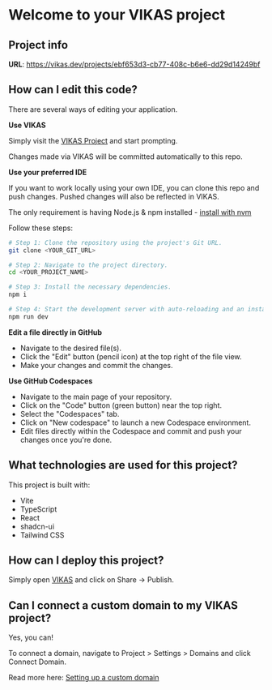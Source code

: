 # Welcome to your VIKAS project

## Project info

**URL**: https://vikas.dev/projects/ebf653d3-cb77-408c-b6e6-dd29d14249bf

## How can I edit this code?

There are several ways of editing your application.

**Use VIKAS**

Simply visit the [VIKAS Project](https://vikas.dev/projects/ebf653d3-cb77-408c-b6e6-dd29d14249bf) and start prompting.

Changes made via VIKAS will be committed automatically to this repo.

**Use your preferred IDE**

If you want to work locally using your own IDE, you can clone this repo and push changes. Pushed changes will also be reflected in VIKAS.

The only requirement is having Node.js & npm installed - [install with nvm](https://github.com/nvm-sh/nvm#installing-and-updating)

Follow these steps:

```sh
# Step 1: Clone the repository using the project's Git URL.
git clone <YOUR_GIT_URL>

# Step 2: Navigate to the project directory.
cd <YOUR_PROJECT_NAME>

# Step 3: Install the necessary dependencies.
npm i

# Step 4: Start the development server with auto-reloading and an instant preview.
npm run dev
```

**Edit a file directly in GitHub**

- Navigate to the desired file(s).
- Click the "Edit" button (pencil icon) at the top right of the file view.
- Make your changes and commit the changes.

**Use GitHub Codespaces**

- Navigate to the main page of your repository.
- Click on the "Code" button (green button) near the top right.
- Select the "Codespaces" tab.
- Click on "New codespace" to launch a new Codespace environment.
- Edit files directly within the Codespace and commit and push your changes once you're done.

## What technologies are used for this project?

This project is built with:

- Vite
- TypeScript
- React
- shadcn-ui
- Tailwind CSS

## How can I deploy this project?

Simply open [VIKAS](https://vikas.dev/projects/ebf653d3-cb77-408c-b6e6-dd29d14249bf) and click on Share -> Publish.

## Can I connect a custom domain to my VIKAS project?

Yes, you can!

To connect a domain, navigate to Project > Settings > Domains and click Connect Domain.

Read more here: [Setting up a custom domain](https://docs.vikas.dev/features/custom-domain#custom-domain)
